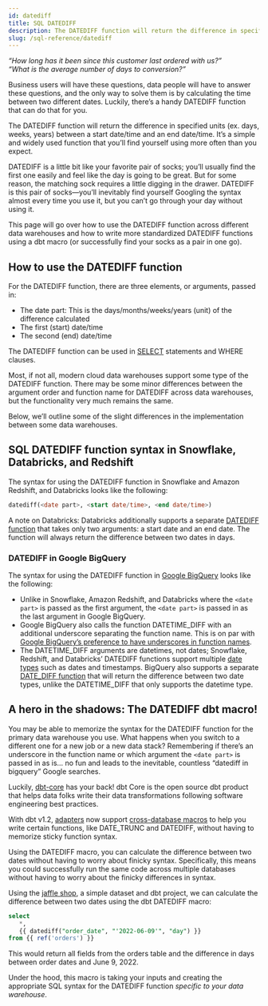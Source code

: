 ```yaml
---
id: datediff
title: SQL DATEDIFF
description: The DATEDIFF function will return the difference in specified units (ex. days, weeks, years) between a start date/time and an end date/time.
slug: /sql-reference/datediff
---
```


<head>
    <title>What is the SQL DATEDIFF Function?</title>
</head>

*“How long has it been since this customer last ordered with us?”*<br />
*“What is the average number of days to conversion?”*

Business users will have these questions, data people will have to answer these questions, and the only way to solve them is by calculating the time between two different dates. Luckily, there’s a handy DATEDIFF function that can do that for you.

The DATEDIFF function will return the difference in specified units (ex. days, weeks, years) between a start date/time and an end date/time. It’s a simple and widely used function that you’ll find yourself using more often than you expect.

DATEDIFF is a little bit like your favorite pair of socks; you’ll usually find the first one easily and feel like the day is going to be great. But for some reason, the matching sock requires a little digging in the drawer. DATEDIFF is this pair of socks—you’ll inevitably find yourself Googling the syntax almost every time you use it, but you can’t go through your day without using it.

This page will go over how to use the DATEDIFF function across different data warehouses and how to write more standardized DATEDIFF functions using a dbt macro (or successfully find your socks as a pair in one go).

## How to use the DATEDIFF function​

For the DATEDIFF function, there are three elements, or arguments, passed in:

- The date part: This is the days/months/weeks/years (unit) of the difference calculated
- The first (start) date/time
- The second (end) date/time

The DATEDIFF function can be used in [SELECT](/sql-reference/select) statements and WHERE clauses.

Most, if not all, modern cloud data warehouses support some type of the DATEDIFF function. There may be some minor differences between the argument order and function name for DATEDIFF across data warehouses, but the functionality very much remains the same.

Below, we’ll outline some of the slight differences in the implementation between some data warehouses.

## SQL DATEDIFF function syntax in Snowflake, Databricks, and Redshift

The syntax for using the DATEDIFF function in Snowflake and Amazon Redshift, and Databricks looks like the following:

```sql
datediff(<date part>, <start date/time>, <end date/time>)
```

A note on Databricks: Databricks additionally supports a separate [DATEDIFF function](https://docs.databricks.com/sql/language-manual/functions/datediff.html) that takes only two arguments: a start date and an end date. The function will always return the difference between two dates in days.

### DATEDIFF in Google BigQuery​

The syntax for using the DATEDIFF function in [Google BigQuery](https://cloud.google.com/bigquery/docs/reference/standard-sql/datetime_functions#datetime_diff) looks like the following:

- Unlike in Snowflake, Amazon Redshift, and Databricks where the `<date part>` is passed as the first argument, the `<date part>` is passed in as the last argument in Google BigQuery.
- Google BigQuery also calls the function DATETIME_DIFF with an additional underscore separating the function name. This is on par with [Google BigQuery’s preference to have underscores in function names](https://cloud.google.com/bigquery/docs/reference/standard-sql/date_functions).
- The DATETIME_DIFF arguments are datetimes, not dates; Snowflake, Redshift, and Databricks’ DATEDIFF functions support multiple [date types](sql-reference/data-types#date-data-types) such as dates and timestamps. BigQuery also supports a separate [DATE_DIFF function](https://cloud.google.com/bigquery/docs/reference/standard-sql/date_functions#date_diff) that will return the difference between two date types, unlike the DATETIME_DIFF that only supports the datetime type.

## A hero in the shadows: The DATEDIFF dbt macro!​

You may be able to memorize the syntax for the DATEDIFF function for the primary data warehouse you use. What happens when you switch to a different one for a new job or a new data stack? Remembering if there’s an underscore in the function name or which argument the `<date part>` is passed in as is… no fun and leads to the inevitable, countless “datediff in bigquery” Google searches.

Luckily, [dbt-core](https://github.com/dbt-labs/dbt-core) has your back! dbt Core is the open source dbt product that helps data folks write their data transformations following software engineering best practices.

With dbt v1.2, [adapters](https://docs.getdbt.com/docs/supported-data-platforms) now support [cross-database macros](https://docs.getdbt.com/reference/dbt-jinja-functions/cross-database-macros) to help you write certain functions, like DATE_TRUNC and DATEDIFF, without having to memorize sticky function syntax.

Using the DATEDIFF macro, you can calculate the difference between two dates without having to worry about finicky syntax. Specifically, this means you could successfully run the same code across multiple databases without having to worry about the finicky differences in syntax.

Using the [jaffle shop](https://github.com/dbt-labs/jaffle_shop/blob/main/models/orders.sql), a simple dataset and dbt project, we can calculate the difference between two dates using the dbt DATEDIFF macro:

```sql
select
   *,
   {{ datediff("order_date", "'2022-06-09'", "day") }}
from {{ ref('orders') }}
```

This would return all fields from the orders table and the difference in days between order dates and June 9, 2022.

Under the hood, this macro is taking your inputs and creating the appropriate SQL syntax for the DATEDIFF function *specific to your data warehouse*.